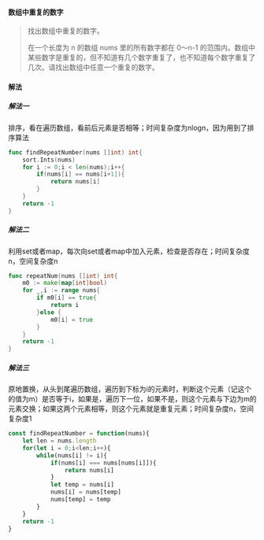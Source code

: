 ####  数组中重复的数字

> 找出数组中重复的数字。
>
> 在一个长度为 n 的数组 nums 里的所有数字都在 0～n-1 的范围内。数组中某些数字是重复的，但不知道有几个数字重复了，也不知道每个数字重复了几次。请找出数组中任意一个重复的数字。



#### 解法

##### 解法一

排序，看在遍历数组，看前后元素是否相等；时间复杂度为nlogn，因为用到了排序算法

~~~ go
func findRepeatNumber(nums []int) int{
    sort.Ints(nums)
	for i := 0;i < len(nums);i++{
		if(nums[i] == nums[i+1]){
			return nums[i]
		}
	}
	return -1
}
~~~

##### 解法二

利用set或者map，每次向set或者map中加入元素，检查是否存在；时间复杂度n，空间复杂度n

~~~go
func repeatNum(nums []int) int{
	m0 := make(map[int]bool)
	for _,i := range nums{
		if m0[i] == true{
			return i
		}else {
			m0[i] = true
		}
	}
	return -1
}
~~~

##### 解法三

原地置换，从头到尾遍历数组，遍历到下标为i的元素时，判断这个元素（记这个的值为m）是否等于i，如果是，遍历下一位，如果不是，则这个元素与下边为m的元素交换；如果这两个元素相等，则这个元素就是重复元素；时间复杂度n，空间复杂度1

~~~javascript
const findRepeatNumber = function(nums){
    let len = nums.length
    for(let i = 0;i<len;i++){
        while(nums[i] != i){
            if(nums[i] === nums[nums[i]]){
                return nums[i]
            }
            let temp = nums[i]
        	nums[i] = nums[temp]
        	nums[temp] = temp  
        }  
    }
    return -1
}
~~~



